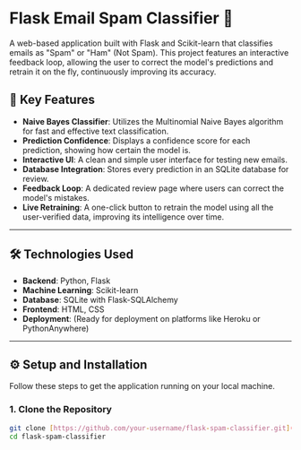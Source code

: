 # Flask Email Spam Classifier 📧

A web-based application built with Flask and Scikit-learn that classifies emails as "Spam" or "Ham" (Not Spam). This project features an interactive feedback loop, allowing the user to correct the model's predictions and retrain it on the fly, continuously improving its accuracy.

## 🚀 Key Features

* **Naive Bayes Classifier**: Utilizes the Multinomial Naive Bayes algorithm for fast and effective text classification.
* **Prediction Confidence**: Displays a confidence score for each prediction, showing how certain the model is.
* **Interactive UI**: A clean and simple user interface for testing new emails.
* **Database Integration**: Stores every prediction in an SQLite database for review.
* **Feedback Loop**: A dedicated review page where users can correct the model's mistakes.
* **Live Retraining**: A one-click button to retrain the model using all the user-verified data, improving its intelligence over time.

---

## 🛠️ Technologies Used

* **Backend**: Python, Flask
* **Machine Learning**: Scikit-learn
* **Database**: SQLite with Flask-SQLAlchemy
* **Frontend**: HTML, CSS
* **Deployment**: (Ready for deployment on platforms like Heroku or PythonAnywhere)

---

## ⚙️ Setup and Installation

Follow these steps to get the application running on your local machine.

### 1. Clone the Repository

```bash
git clone [https://github.com/your-username/flask-spam-classifier.git](https://github.com/your-username/flask-spam-classifier.git)
cd flask-spam-classifier